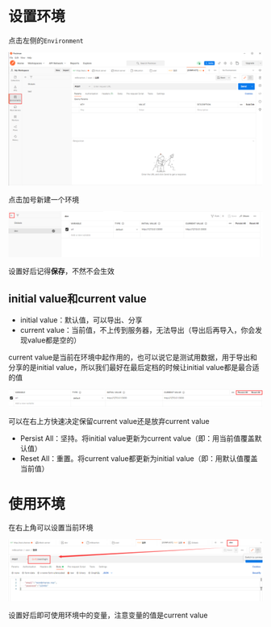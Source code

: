 # 设置环境

点击左侧的`Environment`

![image-20220321013658249](https://raw.githubusercontent.com/chan-we/my_note/picbed/202203210136449.png)

点击加号新建一个环境

![image-20220321014017741](https://raw.githubusercontent.com/chan-we/my_note/picbed/202203210140827.png)

设置好后记得**保存**，不然不会生效

## initial value和current value

- initial value：默认值，可以导出、分享
- current value：当前值，不上传到服务器，无法导出（导出后再导入，你会发现value都是空的）

current value是当前在环境中起作用的，也可以说它是测试用数据，用于导出和分享的是initial value，所以我们最好在最后定档的时候让initial value都是最合适的值

![image-20220321014634884](https://raw.githubusercontent.com/chan-we/my_note/picbed/202203210146971.png)

可以在右上方快速决定保留current value还是放弃current value

- Persist All：坚持。将initial value更新为current value（即：用当前值覆盖默认值）
- Reset All：重置。将current value都更新为initial value（即：用默认值覆盖当前值）

# 使用环境

在右上角可以设置当前环境

![image-20220321014854379](https://raw.githubusercontent.com/chan-we/my_note/picbed/202203210148467.png)

设置好后即可使用环境中的变量，注意变量的值是current value